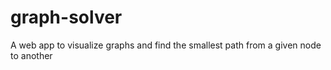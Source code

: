# graph-solver
A web app to visualize graphs and find the smallest path from a given node to another
